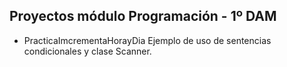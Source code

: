 ## Proyectos módulo Programación - 1º DAM
- PracticaImcrementaHorayDia
Ejemplo de uso de sentencias condicionales y clase Scanner.
